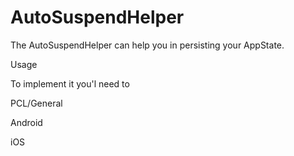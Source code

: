 # AutoSuspendHelper

The AutoSuspendHelper can help you in persisting your AppState.

Usage

To implement it you'l   need to

PCL/General

Android

iOS

